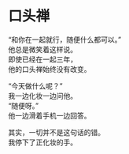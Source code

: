 # 口头禅

“和你在一起就行，随便什么都可以。”\
他总是微笑着这样说。\
即使已经在一起三年，\
他的口头禅始终没有改变。

“今天做什么呢？”\
我一边化妆一边问他。\
“随便呀。”\
他一边滑着手机一边回答。

其实，一切并不是这句话的错。\
我停下了正化妆的手。
